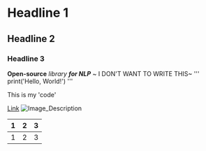 # Headline 1
## Headline 2
### Headline 3
**Open-source** *library* ***for NLP***
~ I DON'T WANT TO WRITE THIS~
'''
print('Hello, World!')
'''

This is my 'code'

[Link]([https://github.com/ani-elyazyan](https://github.com/ani-elyazyan/sem-02-10/edit/main/README.md))
![Image_Description](https://github.com/user-attachments/assets/ed9783ac-5eb4-4d6c)

| 1 | 2 | 3 |
|---|---|---|
| 1 | 2 | 3 |

